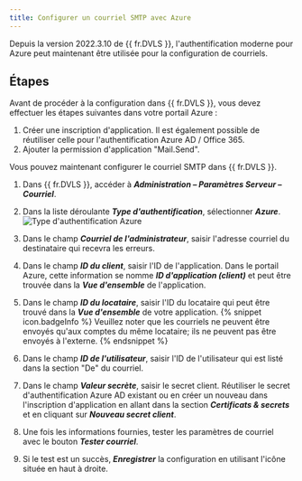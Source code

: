 ```yaml
---
title: Configurer un courriel SMTP avec Azure
---
```

Depuis la version 2022.3.10 de {{ fr.DVLS }}, l'authentification moderne pour Azure peut maintenant être utilisée pour la configuration de courriels.

## Étapes

Avant de procéder à la configuration dans {{ fr.DVLS }}, vous devez effectuer les étapes suivantes dans votre portail Azure :
1. Créer une inscription d'application. Il est également possible de réutiliser celle pour l'authentification Azure AD / Office 365.
1. Ajouter la permission d'application "Mail.Send".

Vous pouvez maintenant configurer le courriel SMTP dans {{ fr.DVLS }}.
1. Dans {{ fr.DVLS }}, accéder à ***Administration – Paramètres Serveur – Courriel***.
1. Dans la liste déroulante ***Type d'authentification***, sélectionner ***Azure***.
![Type d'authentification Azure](/img/fr/kb/KB2087.png)
3. Dans le champ ***Courriel de l'administrateur***, saisir l'adresse courriel du destinataire qui recevra les erreurs.
1. Dans le champ ***ID du client***, saisir l'ID de l'application. Dans le portail Azure, cette information se nomme ***ID d'application (client)*** et peut être trouvée dans la ***Vue d'ensemble*** de l'application.
1. Dans le champ ***ID du locataire***, saisir l'ID du locataire qui peut être trouvé dans la ***Vue d'ensemble*** de votre application.
{% snippet icon.badgeInfo %}
Veuillez noter que les courriels ne peuvent être envoyés qu'aux comptes du même locataire; ils ne peuvent pas être envoyés à l'externe.
{% endsnippet %}  

6. Dans le champ ***ID de l'utilisateur***, saisir l'ID de l'utilisateur qui est listé dans la section "De" du courriel.
1. Dans le champ ***Valeur secrète***, saisir le secret client. Réutiliser le secret d'authentification Azure AD existant ou en créer un nouveau dans l'inscription d'application en allant dans la section ***Certificats & secrets*** et en cliquant sur ***Nouveau secret client***.
1. Une fois les informations fournies, tester les paramètres de courriel avec le bouton ***Tester courriel***.
1. Si le test est un succès, ***Enregistrer*** la configuration en utilisant l'icône située en haut à droite. 
